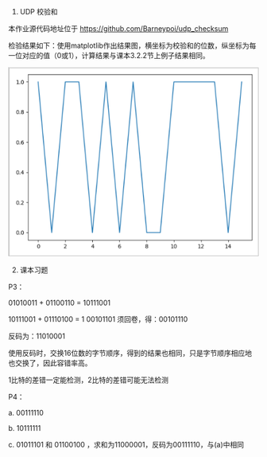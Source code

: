 1. UDP 校验和

本作业源代码地址位于 https://github.com/Barneypoi/udp_checksum

检验结果如下：使用matplotlib作出结果图，横坐标为校验和的位数，纵坐标为每一位对应的值（0或1），计算结果与课本3.2.2节上例子结果相同。

![avatar](https://github.com/Barneypoi/imagereference/blob/master/udp.png)

2. 课本习题

P3：

01010011 + 01100110 = 10111001

10111001 + 01110100 = 1 00101101 须回卷，得：00101110

反码为：11010001

使用反码时，交换16位数的字节顺序，得到的结果也相同，只是字节顺序相应地也交换了，因此容错率高。

1比特的差错一定能检测，2比特的差错可能无法检测

P4：

a. 00111110

b. 10111111

c. 01011101 和 01100100 ，求和为11000001，反码为00111110，与(a)中相同

